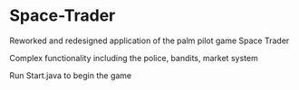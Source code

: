 # Space-Trader
Reworked and redesigned application of the palm pilot game Space Trader

Complex functionality including the police, bandits, market system

Run Start.java to begin the game
